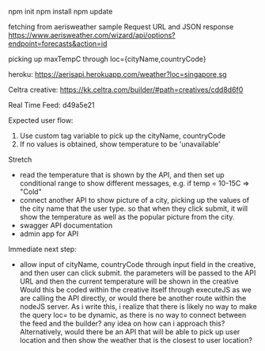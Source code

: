 npm init
npm install
npm update

fetching from aerisweather
sample Request URL and JSON response https://www.aerisweather.com/wizard/api/options?endpoint=forecasts&action=id

picking up maxTempC through loc={cityName,countryCode}

heroku: https://aerisapi.herokuapp.com/weather?loc=singapore,sg

Celtra creative: https://kk.celtra.com/builder/#path=creatives/cdd8d6f0

Real Time Feed: d49a5e21

Expected user flow:
1. Use custom tag variable to pick up the cityName, countryCode
2. If no values is obtained, show temperature to be 'unavailable'

Stretch
* read the temperature that is shown by the API, and then set up conditional range to show different messages, e.g. if temp = 10-15C => "Cold"
* connect another API to show picture of a city, picking up the values of the city name that the user type. so that when they click submit, it will show the temperature as well as the popular picture from the city.
* swagger API documentation
* admin app for API

Immediate next step:
* allow input of cityName, countryCode through input field in the creative, and then user can click submit.
the parameters will be passed to the API URL and then the current temperature will be shown in the creative
Would this be coded within the creative itself through executeJS as we are calling the API directly, or would there be another route within the nodeJS server. As i write this, i realize that there is likely no way to make the query loc= to be dynamic, as there is no way to connect between the feed and the builder? any idea on how can i approach this? 
Alternatively, would there be an API that will be able to pick up user location and then show the weather that is the closest to user location?
